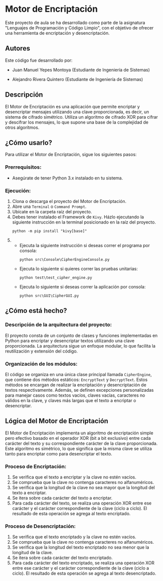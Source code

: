# Motor de Encriptación
Este proyecto de aula se ha desarrollado como parte de la asignatura "Lenguajes de Programación y Código Limpio", con el objetivo de ofrecer una herramienta de encriptación y desencriptación.
## Autores

Este código fue desarrollado por:

- Juan Manuel Yepes Montoya (Estudiante de Ingeniería de Sistemas)

- Alejandro Rivera Quintero (Estudiante de Ingeniería de Sistemas)

## Descripción
El Motor de Encriptación es una aplicación que permite encriptar y desencriptar mensajes utilizando una clave proporcionada, es decir, un sistema de cifrado simétrico. Utiliza un algoritmo de cifrado XOR para cifrar y descifrar los mensajes, lo que supone una base de la complejidad de otros algorítmos.

## ¿Cómo usarlo?
Para utilizar el Motor de Encriptación, sigue los siguientes pasos:

### Prerrequisitos:
- Asegúrate de tener Python 3.x instalado en tu sistema.

### Ejecución:
1. Clona o descarga el proyecto del Motor de Encriptación.
2. Abre una `Terminal` o `Command Prompt`.
3. Ubícate en la carpeta raíz del proyecto.
4. Debes tener instalado el Framework de `Kivy`. Házlo ejecutando la siguiente instrucción en la terminal posicionado en la raíz del proyecto.
    ```
    python -m pip install "kivy[base]"
    ```
5. 
    - Ejecuta la siguiente instrucción si deseas correr el programa por consola:
        ```
        python src\Console\CipherEngineConsole.py
        ```
    - Ejecuta lo siguiente si quieres correr las pruebas unitarias:
        ```
        python test\test_cipher_engine.py
        ```
    - Ejecuta lo siguiente si deseas correr la aplicación por consola:
        ```
        python src\GUI\CipherGUI.py
        ```


## ¿Cómo está hecho?
### Descripción de la arquitectura del proyecto:
El proyecto consta de un conjunto de clases y funciones implementadas en Python para encriptar y desencriptar textos utilizando una clave proporcionada. La arquitectura sigue un enfoque modular, lo que facilita la reutilización y extensión del código.

### Organización de los módulos:
El código se organiza en una única clase principal llamada `CipherEngine`, que contiene dos métodos estáticos: `EncryptText` y `DecryptText`. Estos métodos se encargan de realizar la encriptación y desencriptación de textos respectivamente. Además, se definen excepciones personalizadas para manejar casos como textos vacíos, claves vacías, caracteres no válidos en la clave, y claves más largas que el texto a encriptar o desencriptar.


## Lógica del Motor de Encriptación

El Motor de Encriptación implementa un algoritmo de encriptación simple pero efectivo basado en el operador XOR (bit a bit exclusivo) entre cada carácter del texto y su correspondiente carácter de la clave proporcionada. Este algoritmo es simétrico, lo que significa que la misma clave se utiliza tanto para encriptar como para desencriptar el texto.

### Proceso de Encriptación:
1. Se verifica que el texto a encriptar y la clave no estén vacíos.
2. Se comprueba que la clave no contenga caracteres no alfanuméricos.
3. Se verifica que la longitud de la clave no sea mayor que la longitud del texto a encriptar.
4. Se itera sobre cada carácter del texto a encriptar.
5. Para cada carácter del texto, se realiza una operación XOR entre ese carácter y el carácter correspondiente de la clave (ciclo a ciclo). El resultado de esta operación se agrega al texto encriptado.

### Proceso de Desencriptación:
1. Se verifica que el texto encriptado y la clave no estén vacíos.
2. Se comprueba que la clave no contenga caracteres no alfanuméricos.
3. Se verifica que la longitud del texto encriptado no sea menor que la longitud de la clave.
4. Se itera sobre cada carácter del texto encriptado.
5. Para cada carácter del texto encriptado, se realiza una operación XOR entre ese carácter y el carácter correspondiente de la clave (ciclo a ciclo). El resultado de esta operación se agrega al texto desencriptado.


